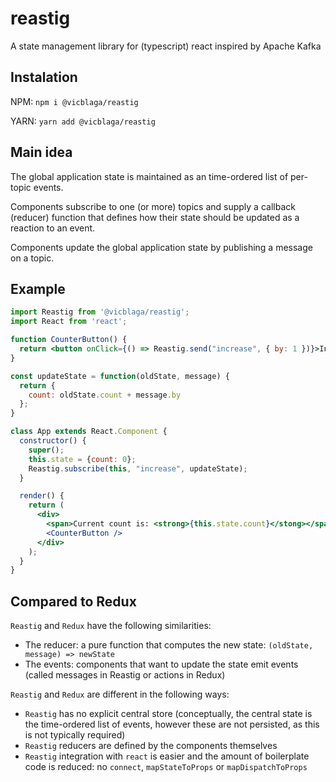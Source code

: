 # reastig

A state management library for (typescript) react inspired by Apache Kafka

## Instalation

NPM: `npm i @vicblaga/reastig`

YARN: `yarn add @vicblaga/reastig`

## Main idea

The global application state is maintained as an time-ordered list of per-topic events.

Components subscribe to one (or more) topics and
supply a callback (reducer) function that defines
how their state should be updated as a reaction to an event.

Components update the global application state
by publishing a message on a topic.

## Example

```jsx
import Reastig from '@vicblaga/reastig';
import React from 'react';

function CounterButton() {
  return <button onClick={() => Reastig.send("increase", { by: 1 })}>Increase</button>;
}

const updateState = function(oldState, message) {
  return {
    count: oldState.count + message.by
  };
}

class App extends React.Component {
  constructor() {
    super();
    this.state = {count: 0};
    Reastig.subscribe(this, "increase", updateState);
  }

  render() {
    return (
      <div>
        <span>Current count is: <strong>{this.state.count}</stong></span>
        <CounterButton />
      </div>
    );
  }
}
```

## Compared to Redux

`Reastig` and `Redux` have the following similarities:
 - The reducer: a pure function that computes the new state: `(oldState, message) => newState`
 - The events: components that want to update the state emit events (called messages in Reastig or actions in Redux)

 `Reastig` and `Redux` are different in the following ways:
 - `Reastig` has no explicit central store (conceptually, the central state is the time-ordered list of events, however these are not persisted, as this is not typically required)
 - `Reastig` reducers are defined by the components themselves
 - `Reastig` integration with `react` is easier and the amount of boilerplate code is reduced: no `connect`, `mapStateToProps` or `mapDispatchToProps`